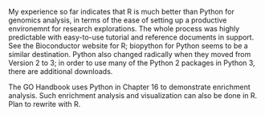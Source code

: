 My experience so far indicates that R is much better than Python for genomics analysis, in terms of the ease of setting up a productive environemnt for research explorations. The whole process was highly predictable with easy-to-use tutorial and reference documents in support. See the Bioconductor website for R;  biopython for Python seems to be a similar destination. Python also changed radically when they moved from Version 2 to 3; in order to use many of the Python 2 packages in Python 3, there are additional downloads. 

The GO Handbook uses Python in Chapter 16 to demonstrate enrichment analysis. Such enrichment analysis and visualization can also be done in R. Plan to rewrite with R. 
